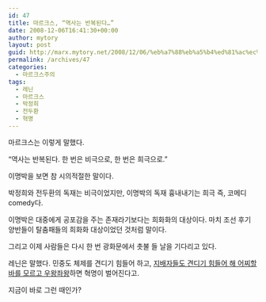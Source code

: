 ```yaml
---
id: 47
title: 마르크스, “역사는 반복된다…”
date: 2008-12-06T16:41:30+00:00
author: mytory
layout: post
guid: http://marx.mytory.net/2008/12/06/%eb%a7%88%eb%a5%b4%ed%81%ac%ec%8a%a4-%ec%97%ad%ec%82%ac%eb%8a%94-%eb%b0%98%eb%b3%b5%eb%90%9c%eb%8b%a4/
permalink: /archives/47
categories:
  - 마르크스주의
tags:
  - 레닌
  - 마르크스
  - 박정희
  - 전두환
  - 혁명
---
```

마르크스는 이렇게 말했다.


  


“역사는 반복된다. 한 번은 비극으로, 한 번은 희극으로.”


  


이명박을 보면 참 시의적절한 말이다.


  


박정희와 전두환의&nbsp;독재는 비극이었지만, 이명박의 독재 흉내내기는 희극 즉, 코메디comedy다.


  


이명박은 대중에게 공포감을 주는 존재라기보다는 희화화의 대상이다. 마치 조선 후기 양반들이 탈춤패들의 희화화 대상이었던 것처럼 말이다.


  


그리고 이제 사람들은&nbsp;다시 한 번 광화문에서 촛불 들 날을 기다리고 있다.


  


레닌은 말했다.&nbsp;민중도 체제를 견디기 힘들어 하고, <A title="[http://spar2003.tistory.com/22]로 이동합니다." href="http://spar2003.tistory.com/22" target=_blank>지배자들도 견디기 힘들어 해 어찌할 바를&nbsp;모르고 우왕좌왕</A>하면 혁명이 벌어진다고. 


  


지금이 바로 그런 때인가?